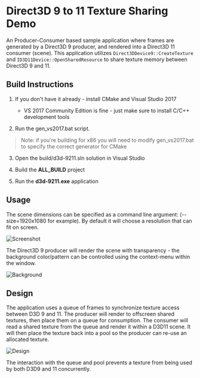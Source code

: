 # Direct3D 9 to 11 Texture Sharing Demo

An Producer-Consumer based sample application where frames are generated by a Direct3D 9 producer, and rendered into a Direct3D 11 consumer (scene).  This application utilizes `Direct3DDevice9::CreateTexture` and `ID3D11Device::OpenSharedResource` to share texture memory between Direct3D 9 and 11.

## Build Instructions

1. If you don't have it already - install CMake and Visual Studio 2017
    * VS 2017 Community Edition is fine - just make sure to install C/C++ development tools
    
2. Run the gen_vs2017.bat script.

> Note: if you're building for x86 you will need to modify gen_vs2017.bat to specify the correct generator for CMake

3. Open the build/d3d-9211.sln solution in Visual Studio

4. Build the **ALL_BUILD** project

5. Run the **d3d-9211.exe** application

## Usage

The scene dimensions can be specified as a command line argument: (--size=1920x1080 for example).  By default it will choose a resolution that can fit on screen.

![Screenshot][demo1]

The Direct3D 9 producer will render the scene with transparency - the background color/pattern can be controlled using the context-menu within the window.

![Background][demo2]

## Design
The application uses a queue of frames to synchronize texture access between D3D 9 and 11.  The producer will render to offscreen shared textures, then place them on a queue for consumption.  The consumer will read a shared texture from the queue and render it within a D3D11 scene.  It will then place the texture back into a pool so the producer can re-use an allocated texture.

![Design][drawing]

The interaction with the queue and pool prevents a texture from being used by both D3D9 and 11 concurrently.

[demo1]: https://user-images.githubusercontent.com/2717038/44046935-986c79ce-9ef2-11e8-9639-8ac3d9d1278a.png "Direct3D 9 to 11"
[demo2]: https://user-images.githubusercontent.com/2717038/44047170-3fef8e84-9ef3-11e8-9414-47135b649064.png "Transparency Pattern"
[drawing]: https://user-images.githubusercontent.com/2717038/44048747-e4cddde4-9ef7-11e8-9045-4d214b38b451.png "Synchronization"


